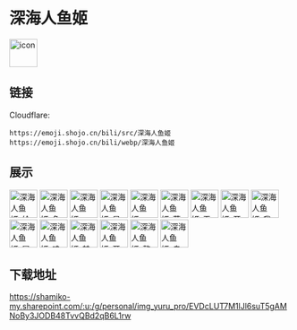 # 深海人鱼姬
<img src="https://emoji.shojo.cn/bili/src/深海人鱼姬/icon.png" width="50" height="50" alt="icon">

## 链接
Cloudflare:
```
https://emoji.shojo.cn/bili/src/深海人鱼姬
https://emoji.shojo.cn/bili/webp/深海人鱼姬
```
## 展示
<img src="https://emoji.shojo.cn/bili/src/深海人鱼姬/深海人鱼姬-给点儿.png" width="50" height="50" alt="深海人鱼姬-给点儿">
<img src="https://emoji.shojo.cn/bili/src/深海人鱼姬/深海人鱼姬-鱼的报恩.png" width="50" height="50" alt="深海人鱼姬-鱼的报恩">
<img src="https://emoji.shojo.cn/bili/src/深海人鱼姬/深海人鱼姬-kisskiss.png" width="50" height="50" alt="深海人鱼姬-kisskiss">
<img src="https://emoji.shojo.cn/bili/src/深海人鱼姬/深海人鱼姬-星星眼.png" width="50" height="50" alt="深海人鱼姬-星星眼">
<img src="https://emoji.shojo.cn/bili/src/深海人鱼姬/深海人鱼姬-一锅炖.png" width="50" height="50" alt="深海人鱼姬-一锅炖">
<img src="https://emoji.shojo.cn/bili/src/深海人鱼姬/深海人鱼姬-蒸发.png" width="50" height="50" alt="深海人鱼姬-蒸发">
<img src="https://emoji.shojo.cn/bili/src/深海人鱼姬/深海人鱼姬-无语.png" width="50" height="50" alt="深海人鱼姬-无语">
<img src="https://emoji.shojo.cn/bili/src/深海人鱼姬/深海人鱼姬-开润.png" width="50" height="50" alt="深海人鱼姬-开润">
<img src="https://emoji.shojo.cn/bili/src/深海人鱼姬/深海人鱼姬-我报警了.png" width="50" height="50" alt="深海人鱼姬-我报警了">
<img src="https://emoji.shojo.cn/bili/src/深海人鱼姬/深海人鱼姬-冒泡.png" width="50" height="50" alt="深海人鱼姬-冒泡">
<img src="https://emoji.shojo.cn/bili/src/深海人鱼姬/深海人鱼姬-哇.png" width="50" height="50" alt="深海人鱼姬-哇">
<img src="https://emoji.shojo.cn/bili/src/深海人鱼姬/深海人鱼姬-禁止.png" width="50" height="50" alt="深海人鱼姬-禁止">
<img src="https://emoji.shojo.cn/bili/src/深海人鱼姬/深海人鱼姬-开祷.png" width="50" height="50" alt="深海人鱼姬-开祷">
<img src="https://emoji.shojo.cn/bili/src/深海人鱼姬/深海人鱼姬-整笑了.png" width="50" height="50" alt="深海人鱼姬-整笑了">
<img src="https://emoji.shojo.cn/bili/src/深海人鱼姬/深海人鱼姬-自闭.png" width="50" height="50" alt="深海人鱼姬-自闭">

## 下载地址

https://shamiko-my.sharepoint.com/:u:/g/personal/img_yuru_pro/EVDcLUT7M1lJl6suT5gAMNoBy3JODB48TvvQBd2qB6L1rw